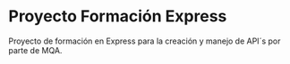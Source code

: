 # Proyecto Formación Express
Proyecto de formación en Express para la creación y manejo de API´s por parte de MQA. 
